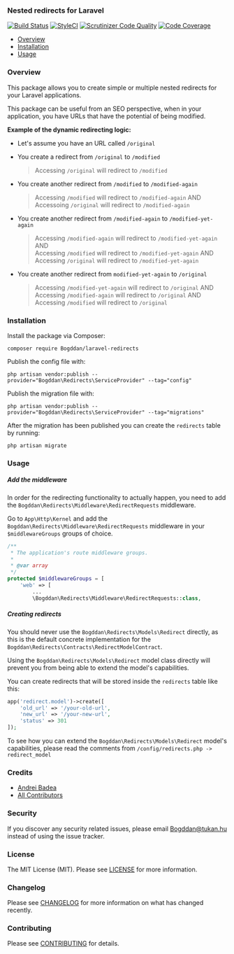 ### Nested redirects for Laravel

[![Build Status](https://travis-ci.org/Bogddan/laravel-redirects.svg?branch=master)](https://travis-ci.org/Bogddan/laravel-redirects)
[![StyleCI](https://github.styleci.io/repos/447570955/shield?branch=master)](https://github.styleci.io/repos/447570955?branch=master)
[![Scrutinizer Code Quality](https://scrutinizer-ci.com/g/Bogddan/laravel-redirects/badges/quality-score.png?b=master)](https://scrutinizer-ci.com/g/Bogddan/laravel-redirects/?branch=master)
[![Code Coverage](https://scrutinizer-ci.com/g/Bogddan/laravel-redirects/badges/coverage.png?b=master)](https://scrutinizer-ci.com/g/Bogddan/laravel-redirects/?branch=master)

- [Overview](#overview)   
- [Installation](#installation)   
- [Usage](#usage)   

### Overview

This package allows you to create simple or multiple nested redirects for your Laravel applications.   
   
This package can be useful from an SEO perspective, when in your application, you have URLs that have the potential of being modified.
   
**Example of the dynamic redirecting logic:**
* Let's assume you have an URL called `/original`   
   
* You create a redirect from `/original` to `/modified`
  > Accessing `/original` will redirect to `/modified`   
* You create another redirect from `/modified` to `/modified-again`   
  > Accessing `/modified` will redirect to `/modified-again` AND   
  > Accessoing `/original` will redirect to `/modified-again`   
* You create another redirect from `/modified-again` to `/modified-yet-again`   
  > Accessing `/modified-again` will redirect to `/modified-yet-again` AND      
  > Accessing `/modified` will redirect to `/modified-yet-again` AND   
  > Accessing `/original` will redirect to `/modified-yet-again`   
* You create another redirect from `modified-yet-again` to `/original`  
  > Accessing `/modified-yet-again` will redirect to `/original` AND   
  > Accessing `/modified-again` will redirect to `/original` AND   
  > Accessing `/modified` will redirect to `/original`
  
### Installation

Install the package via Composer:

```
composer require Bogddan/laravel-redirects
```

Publish the config file with:

```
php artisan vendor:publish --provider="Bogddan\Redirects\ServiceProvider" --tag="config"
```

Publish the migration file with:

```
php artisan vendor:publish --provider="Bogddan\Redirects\ServiceProvider" --tag="migrations"
```

After the migration has been published you can create the `redirects` table by running:

```
php artisan migrate
```

### Usage

##### Add the middleware

In order for the redirecting functionality to actually happen, you need to add the `Bogddan\Redirects\Middleware\RedirectRequests` middleware.

Go to `App\Http\Kernel` and add the `Bogddan\Redirects\Middleware\RedirectRequests` middleware in your `$middlewareGroups` groups of choice.

```php
/**
 * The application's route middleware groups.
 *
 * @var array
 */
protected $middlewareGroups = [
    'web' => [
        ...
        \Bogddan\Redirects\Middleware\RedirectRequests::class,
```

##### Creating redirects

You should never use the `Bogddan\Redirects\Models\Redirect` directly, as this is the default concrete implementation for the `Bogddan\Redirects\Contracts\RedirectModelContract`.   
  
Using the `Bogddan\Redirects\Models\Redirect` model class directly will prevent you from being able to extend the model's capabilities.

You can create redirects that will be stored inside the `redirects` table like this:   

```php
app('redirect.model')->create([
    'old_url' => '/your-old-url',
    'new_url' => '/your-new-url',
    'status' => 301
]);
```

To see how you can extend the `Bogddan\Redirects\Models\Redirect` model's capabilities, please read the comments from `/config/redirects.php -> redirect_model`

### Credits

- [Andrei Badea](https://github.com/zbiller)
- [All Contributors](../../contributors)

### Security

If you discover any security related issues, please email Bogddan@tukan.hu instead of using the issue tracker.

### License

The MIT License (MIT). Please see [LICENSE](LICENSE.md) for more information.

### Changelog

Please see [CHANGELOG](CHANGELOG.md) for more information on what has changed recently.

### Contributing

Please see [CONTRIBUTING](CONTRIBUTING.md) for details.
